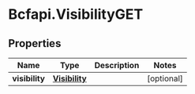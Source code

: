 # Bcfapi.VisibilityGET

## Properties
Name | Type | Description | Notes
------------ | ------------- | ------------- | -------------
**visibility** | [**Visibility**](Visibility.md) |  | [optional] 


